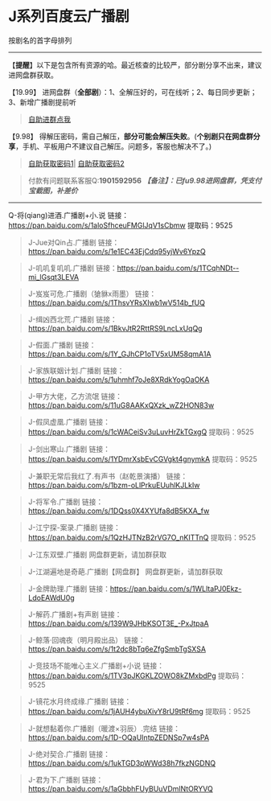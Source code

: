 <h1>J系列百度云广播剧</h1>
按剧名的首字母排列

-----


【**提醒**】以下是包含所有资源的哈。最近核查的比较严，部分剧分享不出来，建议进网盘群获取。


【19.99】 进网盘群（**全部剧**）：1、全解压好的，可在线听；2、每日同步更新；3、新增广播剧提前听
>[自助进群点我](http://pay.tupianmima.com/ma.html)

【9.98】 得解压密码，需自己解压，**部分可能会解压失败**。(**个别剧只在网盘群分享**，手机、平板用户不建议自己解压。问题多，客服也解决不了。)

>[自助获取密码1](http://pay.tupianmima.com/p.php?8tp=t3.13473a126b1998.pg1)|
[自助获取密码2](http://pay.tupianmima.com/p.php?8tp=t2.14178a39b1998.pg1)

>付款有问题联系客服Q:**1901592956**
***【备注】：已fu9.98进网盘群，凭支付宝截图，补差价***

------

 Q-将(qiang)进酒.广播剧+小.说
链接：https://pan.baidu.com/s/1aloSfhceuFMGlJqV1sCbmw
提取码：9525
 
>J-Jue对Qin占.广播剧
链接：https://pan.baidu.com/s/1e1EC43EjCdq95yjWv6YpzQ
 
>J-叽叽复叽叽.广播剧
链接：https://pan.baidu.com/s/1TCqhNDt--mi_lGsqt3LEVA
 
>J-岌岌可危.广播剧（獊貅x雨墨）
链接：https://pan.baidu.com/s/1ThsvYRsXIwb1wV514b_fUQ

>J-缉凶西北荒.广播剧
链接：https://pan.baidu.com/s/1BkvJtR2RttRS9LncLxUqQg

>J-假面.广播剧
链接：https://pan.baidu.com/s/1Y_GJhCP1oTV5xUM58qmA1A

>J-家族联姻计划.广播剧
链接：https://pan.baidu.com/s/1uhmhf7oJe8XRdkYogOaOKA
 
 
>J-甲方大佬，乙方流氓
链接：https://pan.baidu.com/s/11uG8AAKxQXzk_wZ2HON83w
 
>J-假凤虚凰.广播剧
链接：https://pan.baidu.com/s/1cWACeiSv3uLuvHrZkTGxgQ
提取码：9525
 
>J-剑出寒山.广播剧
链接：https://pan.baidu.com/s/1YDmrXsbEvCGVgkt4gnymkA
提取码：9525
 
>J-兼职无常后我红了.有声书（赵乾景演播）
链接：https://pan.baidu.com/s/1bzm-oLlPrkuEUuhlKJLkIw
 
>J-将军令.广播剧
链接：https://pan.baidu.com/s/1DQss0X4XYUfa8dB5KXA_fw
 
>J-江宁探-案录.广播剧
链接：https://pan.baidu.com/s/1QzHJTNzB2rVG7O_nKITTnQ
提取码：9525
 
>J-江东双壁.广播剧
网盘群更新，请加群获取

>J-江湖遍地是奇葩.广播剧【网盘群】
网盘群更新，请加群获取

>J-金牌助理.广播剧
链接：https://pan.baidu.com/s/1WLltaPJ0Ekz-LdoEAWdU0g
 
>J-解药.广播剧+有声剧
链接：https://pan.baidu.com/s/139W9JHbKSOT3E_-PxJtpaA
 
>J-鲸落·回魂夜（明月殿出品）
链接：	https://pan.baidu.com/s/1t2dc8bTq6eZfgSmbTgSXSA
 
 
>J-竞技场不能唯心主义.广播剧+小说
链接：https://pan.baidu.com/s/1TV3pJKGKLZOWO8kZMxbdPg
提取码：9525
 
>J-镜花水月终成缘.广播剧
链接：https://pan.baidu.com/s/1jAUH4ybuXivY8rU9tRf6mg
提取码：9525
 
>J-就想黏着你.广播剧（暖渡×羽辰）.完结
链接：https://pan.baidu.com/s/1D-OQaUIntpZEDNSp7w4sPA
 
>J-绝对契合.广播剧
链接：https://pan.baidu.com/s/1ukTGD3pWWd38h7fkzNGDNQ
 
>J-君为下.广播剧
链接：https://pan.baidu.com/s/1aGbbhFUyBUuVDmlNtORYVQ


